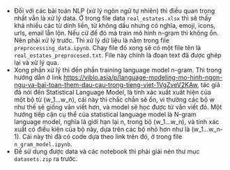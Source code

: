 - Đối với các bài toán NLP (xử lý ngôn ngữ tự nhiên) thì điều quan trọng nhất vẫn là xử lý data. Ở trong file data `real_estates.xlsx` thì sẽ thấy khá nhiều các từ dính liền, từ không dấu nhưng có nghĩa, emoji, icons, urls, email lẫn lộn. Nếu cứ để đó mà train mô hình n-gram thì không ổn. Nên phải xử lý trước. Thì xử lý dữ liệu là nằm trong file `preprocessing_data.ipynb`. Chạy file đó xong sẽ có một file tên là `real_estates_preprocesed.txt`. File này chính là đoạn text đã được ghép lại và xử lý qua.
- Xong phần xử lý thì đến phần training language model n-gram. Thì trong hướng dẫn ở link https://viblo.asia/p/language-modeling-mo-hinh-ngon-ngu-va-bai-toan-them-dau-cau-trong-tieng-viet-1VgZveV2KAw, tác giả đã nói đến Statistical Language Model, là tính xác xuất xuất hiện của một bộ từ (w_1...w_n), cái này thì chắc chắn sẽ ổn, vì thường các bộ w như thế sẽ giống văn viết hơn, và model sẽ học được từ văn viết đó. Một hướng tiếp cận cụ thể của statistical language model là N-gram language model, nghĩa là giới hạn lại n, trong bộ (w_1...w_n), và tính xác xuất có điều kiện của bộ này, dựa trên các bộ nhỏ hơn như là (w_1...w_n-1). Cái này thì đã có code dựa theo link trên đó, ở trong file `n_gram_model.ipynb`. 
- Để sử dụng được data và các notebook thì phải giải nén thư mục `datasets.zip` ra trước.